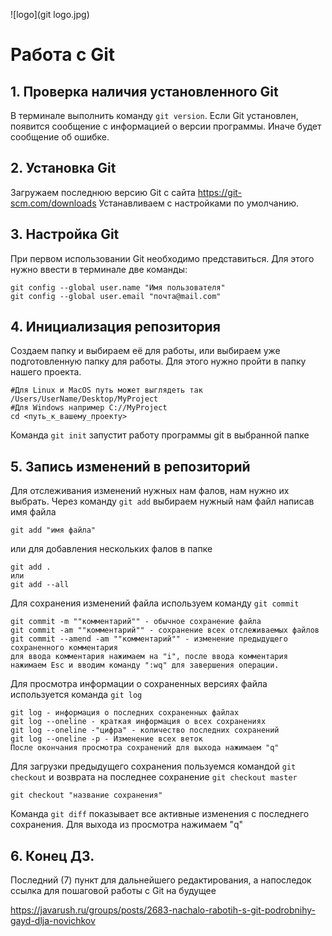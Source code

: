 ![logo](git logo.jpg)
# Работа с Git

## 1. Проверка наличия установленного Git
В терминале выполнить команду `git version`.
Если Git установлен, появится сообщение с информацией о версии программы. Иначе будет сообщение об ошибке.

## 2. Установка Git
Загружаем последнюю версию Git  с сайта
https://git-scm.com/downloads
Устанавливаем с настройками по умолчанию.

## 3. Настройка Git
При первом использовании Git необходимо представиться. Для этого нужно ввести в терминале две команды:
```
git config --global user.name "Имя пользователя"
git config --global user.email "почта@mail.com"
```
## 4. Инициализация репозитория
Создаем папку и выбираем её для работы, или выбираем уже подготовленную папку для работы. Для этого нужно пройти в папку нашего проекта.
```
#Для Linux и MacOS путь может выглядеть так /Users/UserName/Desktop/MyProject
#Для Windows например С://MyProject
cd <путь_к_вашему_проекту>
```
Команда `git init` запустит работу программы git в выбранной папке

## 5. Запись изменений в репозиторий 
Для отслеживания изменений нужных нам фалов, нам нужно их выбрать.
Через команду `git add` выбираем нужный нам файл написав имя файла
```
git add "имя файла"
```
или для добавления нескольких фалов в папке
```
git add .
или
git add --all
```
Для сохранения изменений файла используем команду `git commit`
```
git commit -m ""комментарий"" - обычное сохранение файла
git commit -am ""комментарий"" - сохранение всех отслеживаемых файлов
git commit --amend -am ""комментарий"" - изменение предыдущего сохраненного комментария
для ввода комментария нажимаем на "i", после ввода комментария нажимаем Esc и вводим команду ":wq" для завершения операции.
```
Для просмотра информации о сохраненных версиях файла используется команда `git log`
```
git log - информация о последних сохраненных файлах
git log --oneline - краткая информация о всех сохранениях
git log --oneline -"цифра" - количество последних сохранений
git log --oneline -p - Изменение всех веток
После окончания просмотра сохранений для выхода нажимаем "q"
```
Для загрузки предыдущего сохранения пользуемся командой `git checkout` и возврата на последнее сохранение `git checkout master`
```
git checkout "название сохранения" 
```
Команда `git diff` показывает все активные изменения с последнего сохранения. Для выхода из просмотра нажимаем "q"

## 6. Конец ДЗ.
Последний (7) пункт для дальнейшего редактирования, а напоследок ссылка для пошаговой работы с Git на будущее

https://javarush.ru/groups/posts/2683-nachalo-rabotih-s-git-podrobnihy-gayd-dlja-novichkov